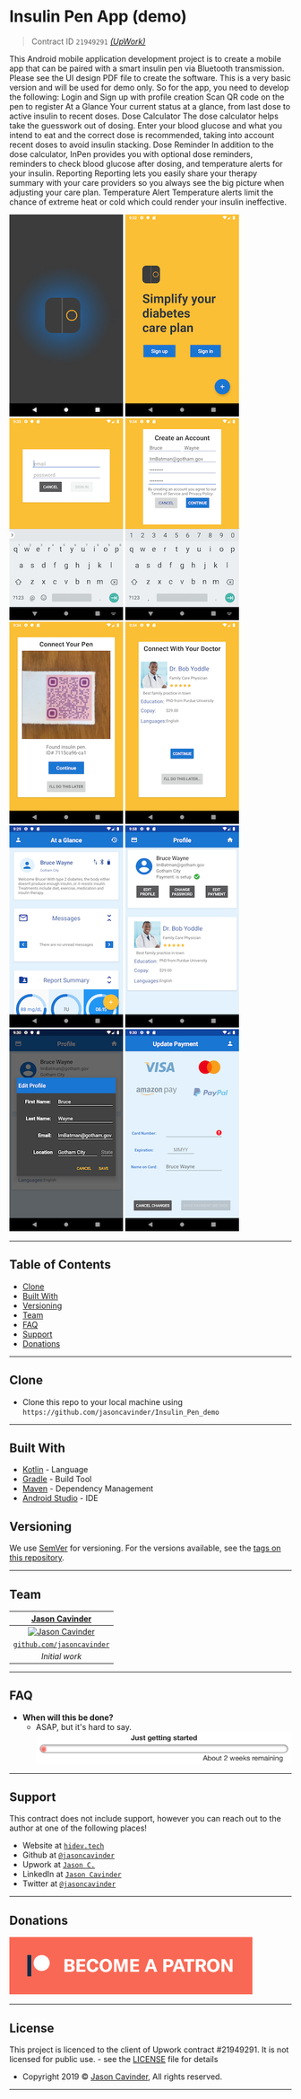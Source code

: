 # Insulin Pen App (demo)

> Contract ID `21949291` [*(UpWork)*](https://www.upwork.com/ab/f/contracts/21949291)

This Android mobile application development project is to create a mobile app that can be paired with a smart insulin pen via Bluetooth transmission. Please see the UI design PDF file to create the software.
This is a very basic version and will be used for demo only.
So for the app, you need to develop the following:
Login and Sign up with profile creation
Scan QR code on the pen to register
At a Glance
Your current status at a glance, from last dose to active insulin to recent doses.
Dose Calculator
The dose calculator helps take the guesswork out of dosing. Enter your blood glucose and what you intend to eat and the correct dose is recommended, taking into account recent doses to avoid insulin stacking.
Dose Reminder
In addition to the dose calculator, InPen provides you with optional dose reminders, reminders to check blood glucose after dosing, and temperature alerts for your insulin.
Reporting
Reporting lets you easily share your therapy summary with your care providers so you always see the big picture when adjusting your care plan.
Temperature Alert
Temperature alerts limit the chance of extreme heat or cold which could render your insulin ineffective.

![Splash](https://github.com/jasoncavinder/Insulin_Pen_demo/raw/master/README/ScreenShotSplash.png)
![Welcome](https://github.com/jasoncavinder/Insulin_Pen_demo/raw/master/README/ScreenShotWelcome.png)
![Login](https://github.com/jasoncavinder/Insulin_Pen_demo/raw/master/README/ScreenShotLogin.png)
![Create Account](https://github.com/jasoncavinder/Insulin_Pen_demo/raw/master/README/ScreenShotAddUser.png)
![Add Pen](https://github.com/jasoncavinder/Insulin_Pen_demo/raw/master/README/ScreenShotAddPen.png)
![Add Provider](https://github.com/jasoncavinder/Insulin_Pen_demo/raw/master/README/ScreenShotAddProvider.png)
![At A Glance](https://github.com/jasoncavinder/Insulin_Pen_demo/raw/master/README/ScreenShotAtAGlance.png)
![User Profile](https://github.com/jasoncavinder/Insulin_Pen_demo/raw/master/README/ScreenShotProfile.png)
![Edit Profile](https://github.com/jasoncavinder/Insulin_Pen_demo/raw/master/README/ScreenShotEditProfile.png)
![Edit Payment](https://github.com/jasoncavinder/Insulin_Pen_demo/raw/master/README/ScreenShotEditPayment.png)

---

## Table of Contents

- [Clone](#clone)
- [Built With](#built-with)
- [Versioning](#versioning)
- [Team](#team)
- [FAQ](#faq)
- [Support](#support)
- [Donations](#donations)

---

## Clone

- Clone this repo to your local machine using `https://github.com/jasoncavinder/Insulin_Pen_demo`

---

## Built With

* [Kotlin](http://kotlinlang.org) - Language
* [Gradle](https://gradle.org) - Build Tool
* [Maven](https://maven.apache.org/) - Dependency Management
* [Android Studio](https://developer.android.com/studio) - IDE

## Versioning

We use [SemVer](http://semver.org/) for versioning. For the versions available, see the [tags on this repository](https://github.com/jasoncavinder/Insulin_Pen_demo/tags).

---

## Team

| <a href="https://github.com/jasoncavinder" target="_blank">**Jason Cavinder**</a> | 
| :---: |
| [![Jason Cavinder](https://avatars2.githubusercontent.com/u/3366163?s=200&v=4)](https://github.com/jasoncavinder)    |
| <a href="http://github.com/jasoncavinder" target="_blank">`github.com/jasoncavinder`</a> |
| *Initial work* |

---

## FAQ

- **When will this be done?**
    - ASAP, but it's hard to say.
      ![progress_bar](https://github.com/jasoncavinder/Insulin_Pen_demo/raw/master/README/Progress.gif)

---

## Support

This contract does not include support, however you can reach out to the author at one of the following places!

- Website at <a href="http://hidev.tech" target="_blank">`hidev.tech`</a>
- Github at <a href="http://github.com/jasoncavinder">`@jasoncavinder`</a>
- Upwork at <a href="https://www.upwork.com/o/profiles/users/_~01ca95357e1e521945/" target="_blank">`Jason C.`</a>
- LinkedIn at <a href="https://www.linkedin.com/in/jason-cavinder/">`Jason Cavinder`</a>
- Twitter at <a href="https://twitter.com/jasoncavinder" target="_blank">`@jasoncavinder`</a>

---

## Donations

[![Become a Patron!](https://github.com/jasoncavinder/Insulin_Pen_demo/raw/master/README/become_a_patron_button@2x.png)](https://www.patreon.com/bePatron?u=3707292)

---

## License

This project is licenced to the client of Upwork contract #21949291. It is not licensed for public use. - see the [LICENSE](LICENSE) file for details

- Copyright 2019 © <a href="http://github.com/jasoncavinder" target="_blank">Jason Cavinder</a>, All rights reserved.

---
